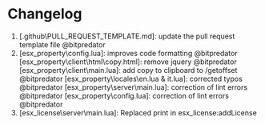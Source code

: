 # Changelog

<!-- ⚠⚠ Please follow the format provided ⚠⚠ -->
<!-- Always use "1." at the start instead of "2. " or "X. " as GitHub will auto renumber everything. -->
<!-- Use the following format below -->
<!--  1. [Changed Area] Title of changes - @github username  -->

<!-- Version 1.0.0 -->
1. [.github\PULL_REQUEST_TEMPLATE.md]: update the pull request template file @bitpredator
2. [esx_property\config.lua]: improves code formatting @bitpredator
   [esx_property\client\html\copy.html]: remove jquery @bitpredator
   [esx_property\client\main.lua]: add copy to clipboard to /getoffset @bitpredator
   [esx_property\locales\en.lua & it.lua]: corrected typos @bitpredator
   [esx_property\server\main.lua]: correction of lint errors @bitpredator
   [esx_property\config.lua]: correction of lint errors @bitpredator
3. [esx_license\server\main.lua]: Replaced print in esx_license:addLicense   